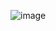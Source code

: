 ![image](https://user-images.githubusercontent.com/67637716/209905814-82d76e5e-1228-420e-8b3c-a14e487750f0.png)
